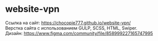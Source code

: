 # website-vpn
Ссылка на сайт: https://chocopie777.github.io/website-vpn/<br />
Верстка сайта с использованием GULP, SCSS, HTML, Swiper.<br />
Дизайн: https://www.figma.com/community/file/858999227165747995
